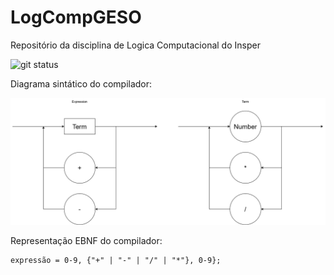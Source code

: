 # LogCompGESO
Repositório da disciplina de Logica Computacional do Insper


![git status]( http://3.129.230.99/svg/gustavoeso/LogCompGESO/)

Diagrama sintático do compilador:

![v1](imgs/diagrama_v1.png)

Representação EBNF do compilador:
```ebnf
expressão = 0-9, {"+" | "-" | "/" | "*"}, 0-9};
```